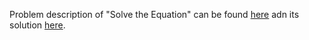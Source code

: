Problem description of "Solve the Equation" can be found [here](https://leetcode.com/problems/solve-the-equation/description/) adn its solution [here](https://github.com/aurimas13/LeetCode-HR-MAANG/blob/main/LeetCode/Python%20Solutions/Sort%20Colors/sort.py).
